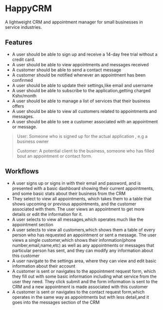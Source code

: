 # HappyCRM
A lightweight CRM and appointment manager for small businesses in service industries.

## Features
- A user should be able to sign up and receive a 14-day free trial without a credit card.
- A user should be able to view appointments and messages received
- A customer should be able to send a contact message
- A customer should be notified whenever an appointment has been confirmed
- A user should be able to update their settings,like email and username
- A user should be able to subscribe to the application,getting charged Kshx/month
- A user should be able to manage a list of services that their business offers
- A user should be able to view all customers related to appointments and messages.
- A user should be able to see a customer associated with an appointment or message.

> User: Someone who is signed up for the actual application , e.g a business owner
> 
> Customer: A potential client to the business, someone who has filled bout an appointment or contact form.

## Workflows
 - A user signs up or signs in with their email and password, and is presented with a basic dashboard showing their current appointments, and some basic stats about their business from the CRM
 - They select to view all appointments, which takes them to a table that shows upcoming or previous appointments, and the customer associated with them. The user views an appointment to get more details or edit the information for it.
 - A user selects to view all messages,which operates much like the appointment section
 - A user selects to view all customers,which shows them a table of every person who has requested an appointment or sent a message. The user views a single customer,which shows their information(phone number,email,name,etc) as well as any appointments or messages that particular person has sent, and they can modify any information about this customer
 - A user navigate to the settings area, where they can view and edit basic information about their account
 - A customer is sent or navigates to the appointment request form, which they fill out with some basic information including what service from the user they need. They click submit and the form information is sent to the CRM and a new appointment is made associated with this customer
 - A customer is sent or navigates to the contact request form,which operates in the same way as appointments but with less detail,and it goes into the messages section of the CRM
